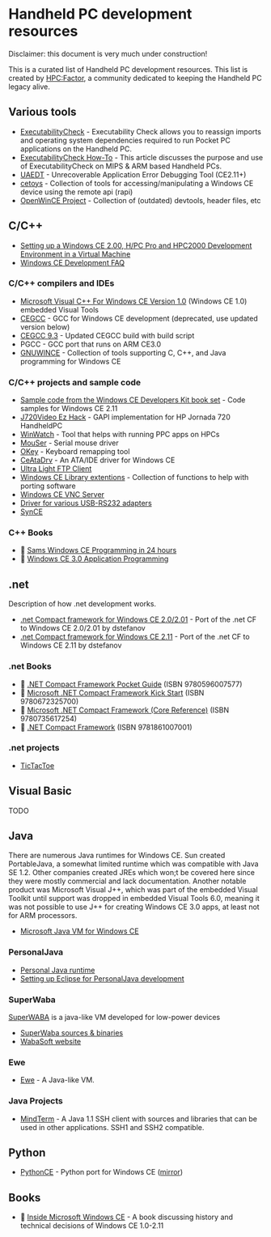# Handheld PC development resources

Disclaimer: this document is very much under construction!

This is a curated list of Handheld PC development resources. This list is created by [HPC:Factor](https://www.hpcfactor.com), a community dedicated to keeping the Handheld PC legacy alive.

## Various tools

* [ExecutabilityCheck](https://www.hpcfactor.com/downloads/details.asp?r={40A26F4C-E4AC-41C9-81A1-1D81B4C41A0E}) - Executability Check allows you to reassign imports and operating system dependencies required to run Pocket PC applications on the Handheld PC.
* [ExecutabilityCheck How-To](https://www.hpcfactor.com/support/cesd/s/0128.asp) - This article discusses the purpose and use of ExecutabilityCheck on MIPS & ARM based Handheld PCs.
* [UAEDT](https://www.hpcfactor.com/scl/453/Harald-Ren_Flasch/UAEDT/version_3.3) - Unrecoverable Application Error Debugging Tool (CE2.11+)
* [cetoys](https://sourceforge.net/projects/cetoys/) - Collection of tools for accessing/manipulating a Windows CE device using the remote api (rapi)
* [OpenWinCE Project](https://sourceforge.net/projects/openwince/files/) - Collection of (outdated) devtools, header files, etc

## C/C++

* [Setting up a Windows CE 2.00, H/PC Pro and HPC2000 Development Environment in a Virtual Machine](https://www.hpcfactor.com/support/cesd/d/0009.asp)
* [Windows CE Development FAQ](http://web.archive.org/web/20010616145539/http://www.cegadgets.com/wincedevfaq.htm)

### C/C++ compilers and IDEs
* [Microsoft Visual C++ For Windows CE Version 1.0](https://archive.org/details/msvcceu.100) (Windows CE 1.0)
embedded Visual Tools
* [CEGCC](https://sourceforge.net/projects/cegcc/) - GCC for Windows CE development (deprecated, use updated version below)
* [CEGCC 9.3](https://github.com/MaxKellermann/cegcc-build) - Updated CEGCC build with build script
* PGCC - GCC port that runs on ARM CE3.0
* [GNUWINCE](https://www.hpcfactor.com/downloads/details.asp?r={9D534150-2CDD-42A4-8AAE-1B1FBCEB64A5}) - Collection of tools supporting C, C++, and Java programming for Windows CE

### C/C++ projects and sample code
* [Sample code from the Windows CE Developers Kit book set](https://github.com/HPC-Factor/windows-ce-developers-kit-code-samples) - Code samples for Windows CE 2.11
* [J720Video Ez Hack](https://github.com/battlecoder/ancient_hpc_stuff/tree/master/J720Video_ez_hack) - GAPI implementation for HP Jornada 720 HandheldPC
* [WinWatch](https://github.com/battlecoder/ancient_hpc_stuff/tree/master/WinWatch) - Tool that helps with running PPC apps on HPCs
* [MouSer](https://github.com/battlecoder/ancient_hpc_stuff/tree/master/mouser) - Serial mouse driver
* [OKey](https://github.com/battlecoder/ancient_hpc_stuff/tree/master/okey) - Keyboard remapping tool
* [CeAtaDrv](https://sourceforge.net/projects/ceatadrv/) - An ATA/IDE driver for Windows CE
* [Ultra Light FTP Client](https://sourceforge.net/projects/ultralightftpc/files/version%201.0/)
* [Windows CE Library extentions](https://sourceforge.net/projects/wcelibcex/) - Collection of functions to help with porting software
* [Windows CE VNC Server](https://sourceforge.net/projects/wincevncsvr/files/wincevncsvr/cevncsvr-0.1/)
* [Driver for various USB-RS232 adapters](https://github.com/HPC-Factor/232usb-windowsce)
* [SynCE](https://github.com/HPC-Factor/synce)

### C++ Books

* 📕 [Sams Windows CE Programming in 24 hours](https://books.google.co.jp/books?id=hzzkPgAACAAJ)
* 📕 [Windows CE 3.0 Application Programming](https://books.google.com/books?id=AF5Lr5HA5UEC)

## .net

Description of how .net development works.

* [.net Compact framework for Windows CE 2.0/2.01](https://www.hpcfactor.com/scl/1040/dstefanov/Microsoft_.NET_Compact_Framework_1.0_SP3_for_Windows_CE_2.00/2.01) - Port of the .net CF to Windows CE 2.0/2.01 by dstefanov
* [.net Compact framework for Windows CE 2.11](https://www.hpcfactor.com/scl/1041/dstefanov/Microsoft_.NET_Compact_Framework_1.0_SP3_for_Windows_CE_2.11) - Port of the .net CF to Windows CE 2.11 by dstefanov

### .net Books
* 📕 [.NET Compact Framework Pocket Guide](https://www.amazon.com/s/ref=as_li_ss_tl?url=search-alias=aps&field-keywords=9780596007577&rh=i:aps,k:9780596007577&tag=hpcfactor00-20) (ISBN 9780596007577) 
* 📕 [Microsoft .NET Compact Framework Kick Start](https://www.amazon.com/s/ref=as_li_ss_tl?url=search-alias=aps&field-keywords=9780672325700&rh=i:aps,k:9780672325700&tag=hpcfactor00-20) (ISBN 9780672325700) 
* 📕 [Microsoft .NET Compact Framework (Core Reference)](https://www.amazon.com/s/ref=as_li_ss_tl?url=search-alias=aps&field-keywords=9780735617254&rh=i:aps,k:9780735617254&tag=hpcfactor00-20) (ISBN 9780735617254) 
* 📕 [.NET Compact Framework](https://www.amazon.com/s/ref=as_li_ss_tl?url=search-alias=aps&field-keywords=9781861007001&rh=i:aps,k:9781861007001&tag=hpcfactor00-20) (ISBN 9781861007001) 

### .net projects
* [TicTacToe](https://github.com/HPC-Factor/TicTacToe)

## Visual Basic

TODO

## Java

There are numerous Java runtimes for Windows CE. Sun created PortableJava, a somewhat limited runtime which was compatible with Java SE 1.2. Other companies created JREs which won;t be covered here since they were mostly commercial and lack documentation.
Another notable product was Microsoft Visual J++, which was part of the embedded Visual Toolkit until support was dropped in embedded Visual Tools 6.0, meaning it was not possible to use J++ for creating Windows CE 3.0 apps, at least not for ARM processors.

* [Microsoft Java VM for Windows CE](https://www.hpcfactor.com/scl/1044/Microsoft_Corporation/Microsoft_Virtual_Machine_for_Java_MSVM/version_1.0.0.0)

### PersonalJava

* [Personal Java runtime](https://www.hpcfactor.com/scl/842/Sun_Microsystems/Personal_JAVA_Virtual_Machine/version_1.0) 
* [Setting up Eclipse for PersonalJava development](http://www.ohnitsch.net/2014/05/03/personaljava-tutorial/)

### SuperWaba
[SuperWABA](https://en.wikipedia.org/wiki/SuperWaba) is a java-like VM developed for low-power devices
* [SuperWaba sources & binaries](https://sourceforge.net/projects/superwaba/files/VM/Release%204.50a/)
* [WabaSoft website](http://web.archive.org/web/20070205081050/http://www.wabasoft.com/howto.shtml)

### Ewe
* [Ewe](https://www.hpcfactor.com/scl/7/Eve_Soft/Ewe_Virtual_Machine/version_1.49) - A Java-like VM.

### Java Projects

* [MindTerm](https://www.hpcfactor.com/scl/1072/Appgate/MindTerm_SSH_Client/version_2.4.2) - A Java 1.1 SSH client with sources and libraries that can be used in other applications. SSH1 and SSH2 compatible.

## Python
* [PythonCE](http://pythonce.sourceforge.net/) - Python port for Windows CE ([mirror](https://www.hpcfactor.com/scl/1073/PythonCE/Python/version_2.3.4))


## Books

* 📕 [Inside Microsoft Windows CE](https://books.google.nl/books/about/Inside_Microsoft_Windows_CE.html?id=Rsu7AAAACAAJ&redir_esc=y) - A book discussing history and technical decisions of Windows CE 1.0-2.11
